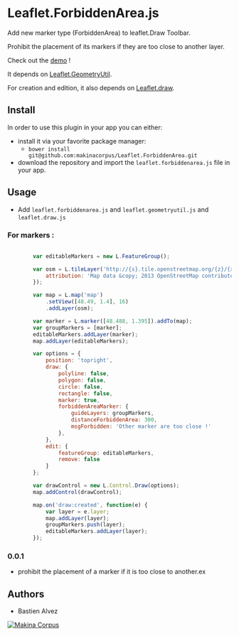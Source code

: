 Leaflet.ForbiddenArea.js
============

Add new marker type (ForbiddenArea) to leaflet.Draw Toolbar.

Prohibit the placement of its markers if they are too close to another layer.

Check out the [demo](https://makinacorpus.github.io/Leaflet.ForbiddenArea/) !


It depends on [Leaflet.GeometryUtil](https://github.com/makinacorpus/Leaflet.GeometryUtil).

For creation and edition, it also depends on [Leaflet.draw](https://github.com/Leaflet/Leaflet.draw).

Install
-----
In order to use this plugin in your app you can either:
* install it via your favorite package manager:
    * `bower install git@github.com:makinacorpus/Leaflet.ForbiddenArea.git`
* download the repository and import the `leaflet.forbiddenarea.js` file in your app.

Usage
-----

* Add ``leaflet.forbiddenarea.js`` and ``leaflet.geometryutil.js`` and ``leaflet.draw.js``

### For markers :

```javascript

        var editableMarkers = new L.FeatureGroup();

        var osm = L.tileLayer('http://{s}.tile.openstreetmap.org/{z}/{x}/{y}.png', {
            attribution: 'Map data &copy; 2013 OpenStreetMap contributors',
        });

        var map = L.map('map')
            .setView([48.49, 1.4], 16)
            .addLayer(osm);

        var marker = L.marker([48.488, 1.395]).addTo(map);
        var groupMarkers = [marker];
        editableMarkers.addLayer(marker);
        map.addLayer(editableMarkers);

        var options = {
            position: 'topright',
            draw: {
                polyline: false,
                polygon: false,
                circle: false,
                rectangle: false,
                marker: true,
                forbiddenAreaMarker: {
                    guideLayers: groupMarkers,
                    distanceForbiddenArea: 300,
                    msgForbidden: 'Other marker are too close !'
                },
            },
            edit: {
                featureGroup: editableMarkers,
                remove: false
            }
        };

        var drawControl = new L.Control.Draw(options);
        map.addControl(drawControl);

        map.on('draw:created', function(e) {
            var layer = e.layer;
            map.addLayer(layer);
            groupMarkers.push(layer);
            editableMarkers.addLayer(layer);
        });

```

### 0.0.1

* prohibit the placement of a marker if it is too close to another.ex


Authors
-------

* Bastien Alvez

[![Makina Corpus](http://depot.makina-corpus.org/public/logo.gif)](http://makinacorpus.com)